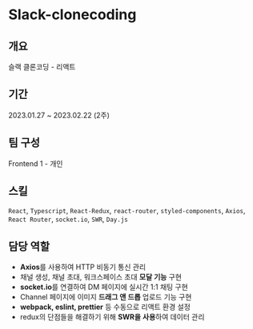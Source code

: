 # Slack-clonecoding

## 개요
슬랙 클론코딩 - 리액트

## 기간
2023.01.27 ~ 2023.02.22 (2주)

## 팀 구성
Frontend 1 - 개인

## 스킬
`React`, `Typescript`, `React-Redux`, `react-router`, `styled-components`, `Axios`, `React Router`, `socket.io`, `SWR`, `Day.js`

## 담당 역할
- **Axios**를 사용하여 HTTP 비동기 통신 관리
- 채널 생성, 채널 초대, 워크스페이스 초대 **모달 기능** 구현
- **socket.io**를 연결하여 DM 페이지에 실시간 1:1 채팅 구현
- Channel 페이지에 이미지 **드래그 앤 드롭** 업로드 기능 구현
- **webpack, eslint, prettier** 등 수동으로 리액트 환경 설정
- redux의 단점들을 해결하기 위해 **SWR을 사용**하여 데이터 관리
